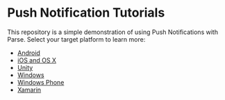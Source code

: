 Push Notification Tutorials
===========================

This repository is a simple demonstration of using Push Notifications with Parse. Select your target platform to learn more:

* [Android](/Android)
* [iOS and OS X](/iOS)
* [Unity](/Unity)
* [Windows](/Windows)
* [Windows Phone](/WindowsPhone)
* [Xamarin](/Xamarin)
